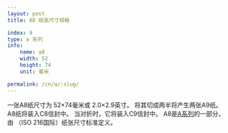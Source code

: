 ```yaml
---
layout: post
title: A8 纸张尺寸规格

index: 9
type: a 系列
info:
    name: a8
    width: 52
    height: 74
    unit: 毫米

permalink: /cn/a/:slug/
---
```


一张A8纸尺寸为 52×74毫米或 2.0×2.9英寸。 将其切成两半将产生两张A9纸。 A8纸将装入C8信封中。 当对折时，它将装入C9信封中。 A8是[A系列](/cn/a)的一部分，由 （ISO 216国际）纸张尺寸标准定义。
